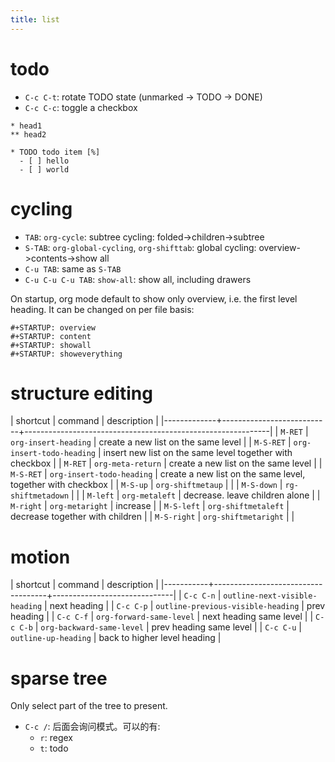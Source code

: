 ```yaml
---
title: list
---
```


# todo
* `C-c C-t`: rotate TODO state (unmarked -> TODO -> DONE)
* `C-c C-c`: toggle a checkbox

```
* head1
** head2

* TODO todo item [%]
  - [ ] hello
  - [ ] world
```


# cycling
* `TAB`: `org-cycle`: subtree cycling: folded->children->subtree
* `S-TAB`: `org-global-cycling`, `org-shifttab`: global cycling: overview->contents->show all
* `C-u TAB`: same as `S-TAB`
* `C-u C-u C-u TAB`: `show-all`: show all, including drawers

On startup, org mode default to show only overview, i.e. the first level heading.
It can be changed on per file basis:

```
#+STARTUP: overview
#+STARTUP: content
#+STARTUP: showall
#+STARTUP: showeverything
```

# structure editing

| shortcut    | command                   | description                                                 |
|-------------+---------------------------+-------------------------------------------------------------|
| `M-RET`     | `org-insert-heading`      | create a new list on the same level                         |
| `M-S-RET`   | `org-insert-todo-heading` | insert new list on the same level together with checkbox    |
| `M-RET`     | `org-meta-return`         | create a new list on the same level                         |
| `M-S-RET`   | `org-insert-todo-heading` | create a new list on the same level, together with checkbox |
| `M-S-up`    | `org-shiftmetaup`         |                                                             |
| `M-S-down`  | `rg-shiftmetadown`        |                                                             |
| `M-left`    | `org-metaleft`            | decrease. leave children alone                              |
| `M-right`   | `org-metaright`           | increase                                                    |
| `M-S-left`  | `org-shiftmetaleft`       | decrease together with children                             |
| `M-S-right` | `org-shiftmetaright`      |                                                             |

# motion

| shortcut  | command                            | description                  |
|-----------+------------------------------------+------------------------------|
| `C-c C-n` | `outline-next-visible-heading`     | next heading                 |
| `C-c C-p` | `outline-previous-visible-heading` | prev heading                 |
| `C-c C-f` | `org-forward-same-level`           | next heading same level      |
| `C-c C-b` | `org-backward-same-level`          | prev heading same level      |
| `C-c C-u` | `outline-up-heading`               | back to higher level heading |

# sparse tree
Only select part of the tree to present.

* `C-c /`: 后面会询问模式。可以的有:
  - `r`: regex
  - `t`: todo
